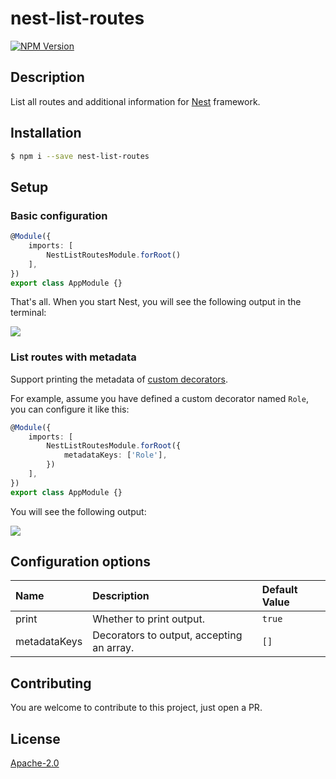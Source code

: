 # nest-list-routes

[![NPM Version](https://img.shields.io/npm/v/nest-list-routes.svg)](https://www.npmjs.com/package/nest-list-routes)

## Description

List all routes and additional information for [Nest](https://github.com/nestjs/nest) framework.

## Installation

```bash
$ npm i --save nest-list-routes
```

## Setup

### Basic configuration

```ts
@Module({
    imports: [
        NestListRoutesModule.forRoot()
    ],
})
export class AppModule {}
```

That's all. When you start Nest, you will see the following output in the terminal:

![](https://locene.com/repos/nest-list-routes/assets/basic-configuration.png)

### List routes with metadata

Support printing the metadata of [custom decorators](https://docs.nestjs.com/custom-decorators).

For example, assume you have defined a custom decorator named `Role`, you can configure it like this:

```ts
@Module({
    imports: [
        NestListRoutesModule.forRoot({
            metadataKeys: ['Role'],
        })
    ],
})
export class AppModule {}
```

You will see the following output:

![](https://locene.com/repos/nest-list-routes/assets/list-routes-with-metadata.png)

## Configuration options

| Name         | Description                               | Default Value |
| :----------- | :---------------------------------------- | :------------ |
| print        | Whether to print output.                  | `true`        |
| metadataKeys | Decorators to output, accepting an array. | `[]`          |

## Contributing

You are welcome to contribute to this project, just open a PR.

## License
[Apache-2.0](LICENSE)
